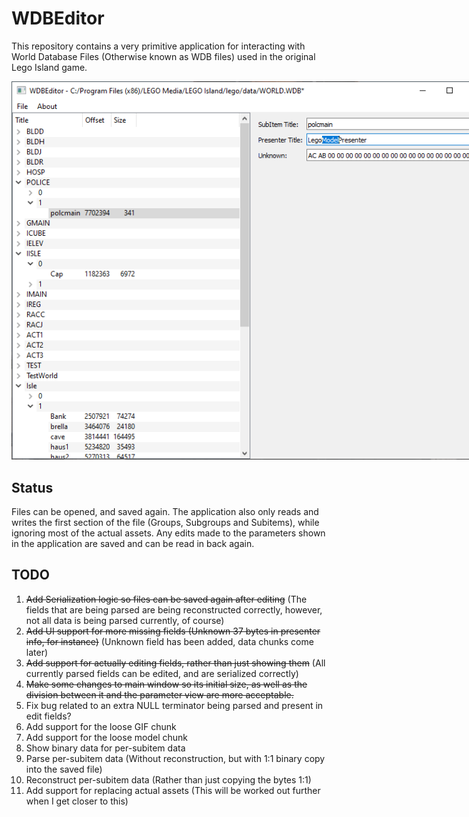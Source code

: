 # WDBEditor

This repository contains a very primitive application for interacting with World Database Files (Otherwise known as WDB files) used in the original Lego Island game.

<img src="res/img/Screenshot.png" style="max-width: 768px;" alt="A screenshot of the application."/>

## Status

Files can be opened, and saved again. The application also only reads and writes the first section of the file (Groups, Subgroups and Subitems), while ignoring most of the actual assets.
Any edits made to the parameters shown in the application are saved and can be read in back again.

## TODO
1. ~~Add Serialization logic so files can be saved again after editing~~ (The fields that are being parsed are being reconstructed correctly, however, not all data is being parsed currently, of course)
2. ~~Add UI support for more missing fields (Unknown 37 bytes in presenter info, for instance)~~ (Unknown field has been added, data chunks come later)
3. ~~Add support for actually editing fields, rather than just showing them~~ (All currently parsed fields can be edited, and are serialized correctly)
4. ~~Make some changes to main window so its initial size, as well as the division between it and the parameter view are more acceptable.~~
5. Fix bug related to an extra NULL terminator being parsed and present in edit fields?
6. Add support for the loose GIF chunk
7. Add support for the loose model chunk
8. Show binary data for per-subitem data
9. Parse per-subitem data (Without reconstruction, but with 1:1 binary copy into the saved file)
10. Reconstruct per-subitem data (Rather than just copying the bytes 1:1)
11. Add support for replacing actual assets (This will be worked out further when I get closer to this)
